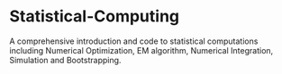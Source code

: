 # Statistical-Computing
A comprehensive introduction and code to statistical computations including Numerical Optimization, EM algorithm, Numerical Integration, Simulation and Bootstrapping.
